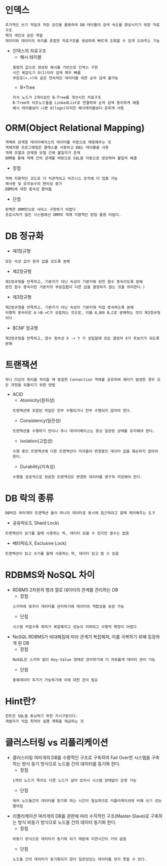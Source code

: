# 인덱스
	추가적인 쓰기 작업과 저장 공간을 활용하여 DB 테이블의 검색 속도를 향상시키기 위한 자료구조
	책의 색인과 같은 역할
	데이터와 데이터의 위치를 포함한 자료구조를 생성하여 빠르게 조회할 수 있게 도와주는 기능
* 인덱스의 자료구조
	* 해시 테이블
	```
	컬럼의 값으로 생성된 해시를 기반으로 인덱스 구현
	시간 복잡도가 O(1)이라 검색 매우 빠름
	부등호(<.>)와 같은 연속적인 데이터를 위한 순차 검색 불가능
	```
	* B+Tree
	```
	자식 노드가 2개이상인 B-Tree를 개선시킨 자료구조
	B-Tree의 리프노드들을 LinkedList로 연결하여 순차 검색 용이하게 해줌
	해시 테이블보다 나쁜 O(logn)이지만 해시테이블보다 흔하게 사용
	```
	
# ORM(Object Relational Mapping)
	객체와 관계형 데이터베이스의 데이터를 자동으로 매핑해주는 것
	객체지향 프로그래밍은 클래스를 사용하고 DB는 테이블을 사용
	객체 모델과 관계형 모델 간에 불일치가 존재
	ORM을 통해 객체 간의 관계를 바탕으로 SQL을 자동으로 생성하여 불일치 해결
* 장점
```
객체 지향적인 코드로 더 직관적이고 비즈니스 로직에 더 집중 가능
재사용 및 유지보수의 편리성 증가
DBMS에 대한 종속성 줄어듦
```
* 단점
```
완벽한 ORM만으로 서비스 구현하기 어렵다
프로시저가 많은 시스템에선 ORM의 객체 지향적인 장점 활용 어렵다.
```

# DB 정규화
* 제1정규형 
```
모든 속성 값이 원자 값을 갖도록 분해
```
* 제2정규형 
```
제1정규형을 만족하고, 기본키가 아닌 속성이 기본키에 완전 함수 종속이도록 분해
완전 함수 종속이란 기본키의 부분집합이 다른 값을 결정하지 않는 것을 의미한다.)
```
* 제3정규형  
```
제2정규형을 만족하고, 기본키가 아닌 속성이 기본키에 직접 종속하도록 분해
이행적 종속이란 A->B->C가 성립하는 것으로, 이를 A,B와 B,C로 분해하는 것이 제3정규형이다
```
* BCNF 정규형 
``` 
제3정규형을 만족하고, 함수 종속성 X -> Y 가 성립할때 모든 결정자 X가 후보키가 되도록 분해
```
# 트랜잭션
	하나 이상의 쿼리를 처리할 때 동일한 Connection 객체를 공유하여 에러가 발생한 경우 모든 과정을 되돌리기 위한 방법
* ACID
	* Atomicity(원자성) 
	```
	트랜잭션에 포함된 작업은 전부 수행되거나 전부 수행되지 않아야 한다.
	```
	* Consistency(일관성) 
	```
	트랜잭션을 수행하기 전이나 후나 데이터베이스는 항상 일관된 상태를 유지해야 한다.
	```
	* Isolation(고립성) 
	```
	수행 중인 트랜잭션에 다른 트랜잭션이 끼어들어 변경중인 데이터 값을 훼손하지 않아야 한다.
	```
	* Durability(지속성)  
	```
	수행을 성공적으로 완료한 트랜잭션은 변경한 데이터를 영구히 저장해야 한다.
	```
# DB 락의 종류
	DB락은 여러개의 트랜잭션 들이 하나의 데이터로 동시에 접근하려고 할때 제어해주는 도구
* 공유락(LS, Shard Lock)
```
트랜잭션이 읽기를 할때 사용하는 락, 데이터 읽을 수 있지만 쓸수는 없음
```
* 베타락(LX, Exclusive Lock)
```
트랜젝션이 읽고 쓰기를 할때 사용하는 락, 데이터 읽고 쓸 수 있음
```

# RDBMS와 NoSQL 차이
* RDBMS
	2차원의 행과 열로 데이터의 관계를 관리하는 DB
	* 장점
	```
	스키마에 맞추어 데이터를 관리하기에 데이터의 적합성을 보장 가능
	```
	* 단점
	```
	시스템 커질수록 쿼리가 복잡해지고 성능이 저하되고 수평적 확장이 어렵다
	```
* NoSQL
	RDBMS가 비대해짐에 따라 관계가 복잡해져, 이를 극복하기 위해 등장하게 된 DB
	* 장점
	```
	NoSQL은 스키마 없이 Key-Value 형태로 관리하기에 더 자유롭게 데이터 관리 가능
	```
	* 단점
	```
	중복데이터 추가가 가능하기에 이에 대한 관리 필요
	```
# Hint란?
	힌트란 SQL을 튜닝하기 위한 지시구문이다.
	개발자가 직접 최적의 실행 계획을 제공하는 것

# 클러스터링 vs 리플리케이션
* 클러스터링
	여러개의 DB를 수평적인 구조로 구축하여 Fail Over한 시스템을 구축하는 방식
	동기 방식으로 노드들 간의 데이터를 동기화 한다.
	* 장점
	```
	1개의 노드가 죽어도 다른 노드가 살아 있어서 시스템 장애없이 운영 가능
	```
	* 단점
	```
	여러 노드들간의 데이터를 동기화 하는 시간이 필요하므로 리플리케이션에 비해 쓰기 성능 떨어짐
	```
* 리플리케이션
	여러개의 DB를 권한에 따라 수직적인 구조(Master-Slave)로 구축하는 방식
	비동기 방식으로 노드들 간의 데이터 동기화 한다.
	* 장점
	```
	비동기 방식으로 데이터가 동기화 되기 때문에 지연시간이 거의 없음
	```
	* 단점
	```
	노드들 간의 데이터가 동기화되지 않아 일관성있는 데이터를 얻지 못할 수 있다.
	```
